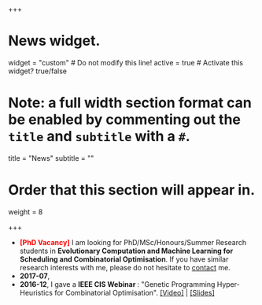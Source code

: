 +++
# News widget.

widget = "custom"  # Do not modify this line!
active = true  # Activate this widget? true/false

# Note: a full width section format can be enabled by commenting out the `title` and `subtitle` with a `#`.
title = "News"
subtitle = ""

# Order that this section will appear in.
weight = 8

+++

- <font color="red"><strong>[PhD Vacancy]</strong></font> I am looking for PhD/MSc/Honours/Summer Research students in <strong>Evolutionary Computation and Machine Learning for Scheduling and Combinatorial Optimisation</strong>. If you have similar research interests with me, please do not hesitate to <a href="#contact">contact</a> me.
- **2017-07**, 
- **2016-12**, I gave a <strong>IEEE CIS Webinar </strong>: "Genetic Programming Hyper-Heuristics for Combinatorial Optimisation". <a href="https://ieeetv.ieee.org/ieeetv-specials/genetic-programming-hyper-heuristics-for-combinatorial-optimisation-yi-mei-cis-webinar">[Video]</a> | <a href="IEEEWebinar.pptx">[Slides]</a>
